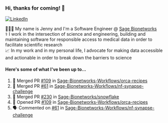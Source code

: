 ### Hi, thanks for coming! 👋
[![LinkedIn](https://img.shields.io/badge/-Jenny_V._Medina-0A66C2?style=flat-square?&logo=LinkedIn&logoColor=white)](https://www.linkedin.com/in/jenny-v-medina-a53a0332/)

👩🏻‍💻 My name is Jenny and I'm a Software Engineer @ [Sage Bionetworks](https://sagebionetworks.org/)\
⚕️ I work in the intersection of science and engineering, building and maintaining software for responsible access to medical data in order to facilitate scientific research\
📈 In my work and in my personal life, I advocate for making data accessible and actionable in order to break down the barriers to science

#### Here's some of what I've been up to...

<!--START_SECTION:activity-->
1. 🎉 Merged PR [#109](https://github.com/Sage-Bionetworks-Workflows/orca-recipes/pull/109) in [Sage-Bionetworks-Workflows/orca-recipes](https://github.com/Sage-Bionetworks-Workflows/orca-recipes)
2. 🎉 Merged PR [#61](https://github.com/Sage-Bionetworks-Workflows/nf-synapse-challenge/pull/61) in [Sage-Bionetworks-Workflows/nf-synapse-challenge](https://github.com/Sage-Bionetworks-Workflows/nf-synapse-challenge)
3. 🎉 Merged PR [#230](https://github.com/Sage-Bionetworks/snowflake/pull/230) in [Sage-Bionetworks/snowflake](https://github.com/Sage-Bionetworks/snowflake)
4. 💪 Opened PR [#109](https://github.com/Sage-Bionetworks-Workflows/orca-recipes/pull/109) in [Sage-Bionetworks-Workflows/orca-recipes](https://github.com/Sage-Bionetworks-Workflows/orca-recipes)
5. 🗣 Commented on [#61](https://github.com/Sage-Bionetworks-Workflows/nf-synapse-challenge/pull/61#issuecomment-3079024897) in [Sage-Bionetworks-Workflows/nf-synapse-challenge](https://github.com/Sage-Bionetworks-Workflows/nf-synapse-challenge)
<!--END_SECTION:activity-->
